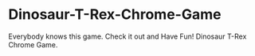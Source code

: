 # Dinosaur-T-Rex-Chrome-Game
Everybody knows this game. Check it out and Have Fun! Dinosaur T-Rex Chrome Game.
